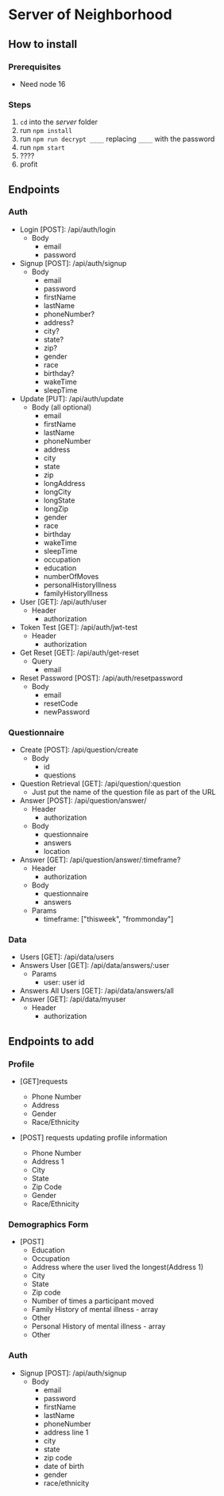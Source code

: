 # Server of Neighborhood

## How to install

### Prerequisites
- Need node 16

### Steps
1. `cd` into the *server* folder
2. run `npm install`
3. run `npm run decrypt ____` replacing `____` with the password
5. run `npm start`
6. ????
7. profit

## Endpoints

### Auth
- Login [POST]: /api/auth/login
    - Body
        - email
        - password
- Signup [POST]: /api/auth/signup
    - Body
        - email
        - password
        - firstName
        - lastName
        - phoneNumber?
        - address?
        - city?
        - state?
        - zip?
        - gender
        - race
        - birthday?
        - wakeTime
        - sleepTime
- Update [PUT]: /api/auth/update
    - Body (all optional)
        - email
        - firstName
        - lastName
        - phoneNumber
        - address
        - city
        - state
        - zip
        - longAddress
        - longCity
        - longState
        - longZip
        - gender
        - race
        - birthday
        - wakeTime
        - sleepTime
        - occupation
        - education
        - numberOfMoves
        - personalHistoryIllness
        - familyHistoryIllness
- User [GET]: /api/auth/user
    - Header
        - authorization
- Token Test [GET]: /api/auth/jwt-test
    - Header
        - authorization
- Get Reset [GET]: /api/auth/get-reset
    - Query
        - email
- Reset Password [POST]: /api/auth/resetpassword
    - Body
        - email
        - resetCode
        - newPassword

### Questionnaire
- Create [POST]: /api/question/create
    - Body
        - id
        - questions
- Question Retrieval [GET]: /api/question/:question
    - Just put the name of the question file as part of the URL
- Answer [POST]: /api/question/answer/
    - Header
        - authorization
    - Body
        - questionnaire
        - answers
        - location
- Answer [GET]: /api/question/answer/:timeframe?
    - Header
        - authorization
    - Body
        - questionnaire
        - answers
    - Params
        - timeframe: ["thisweek", "frommonday"]


### Data
- Users [GET]: /api/data/users
- Answers User [GET]: /api/data/answers/:user
    - Params
        - user: user id
- Answers All Users [GET]: /api/data/answers/all
- Answer [GET]: /api/data/myuser
    - Header
        - authorization

## Endpoints to add

### Profile

- [GET]requests
  - Phone Number
  - Address
  - Gender
  - Race/Ethnicity

- [POST] requests updating profile information
   - Phone Number
   - Address 1
   - City
   - State
   - Zip Code
   - Gender 
   - Race/Ethnicity

### Demographics Form

- [POST] 
  - Education
  - Occupation
  - Address where the user lived the longest(Address 1)
  - City
  - State
  - Zip code 
  - Number of times a participant moved
  - Family History of mental illness - array
  - Other
  - Personal History of mental illness - array
  - Other
### Auth
- Signup [POST]: /api/auth/signup
    - Body
        - email
        - password
        - firstName
        - lastName
        - phoneNumber
        - address line 1
        - city
        - state
        - zip code
        - date of birth
        - gender
        - race/ethnicity